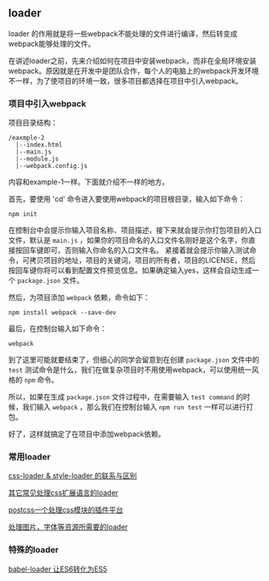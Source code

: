 ## loader

loader 的作用就是将一些webpack不能处理的文件进行编译，然后转变成webpack能够处理的文件。

在讲述loader之前，先来介绍如何在项目中安装webpack，而非在全局环境安装webpack。原因就是在开发中是团队合作，每个人的电脑上的webpack开发环境不一样，为了使项目的环境一致，很多项目都选择在项目中引入webpack。

### 项目中引入webpack

项目目录结构：

```
/eaxmple-2
  |--index.html
  |--main.js
  |--module.js
  |--webpack.config.js
```

内容和example-1一样。下面就介绍不一样的地方。

首先，要使用 'cd' 命令进入要使用webpack的项目根目录，输入如下命令：
	
	npm init

在控制台中会提示你输入项目名称、项目描述，接下来就会提示你打包项目的入口文件，默认是 `main.js` ，如果你的项目命名的入口文件名刚好是这个名字，你直接按回车键即可，否则输入你命名的入口文件名。
紧接着就会提示你输入测试命令，可拷贝项目的地址，项目的关键词，项目的所有者，项目的LICENSE，然后按回车键你将可以看到配置文件预览信息。如果确定输入yes，这样会自动生成一个 `package.json` 文件。

然后，为项目添加 `webpack` 依赖，命令如下：

	npm install webpack --save-dev


最后，在控制台输入如下命令：

	webpack

到了这里可能就要结束了，但细心的同学会留意到在创建 `package.json` 文件中的 `test` 测试命令是什么，我们在做复杂项目时不用使用webpack，可以使用统一风格的 `npm` 命令。

所以，如果在生成 `package.json` 文件过程中，在需要输入 `test command` 的时候，我们输入 `webpack` ，那么我们在控制台输入 `npm run test` 一样可以进行打包。

好了，这样就搞定了在项目中添加webpack依赖。

### 常用loader

[css-loader & style-loader 的联系与区别](https://github.com/lvzhenbang/webpack-learning/tree/master/doc/css-style-loader.md)

[其它常见处理css扩展语言的loader](https://github.com/lvzhenbang/webpack-learning/tree/master/doc/css-extend.md)

[postcss一个处理css模块的插件平台](https://github.com/lvzhenbang/webpack-learning/tree/master/doc/postcss.md)

[处理图片，字体等资源所需要的loader](https://github.com/lvzhenbang/webpack-learning/tree/master/doc/ohter-file-loader.md)

### 特殊的loader

[babel-loader 让ES6转化为ES5]()
